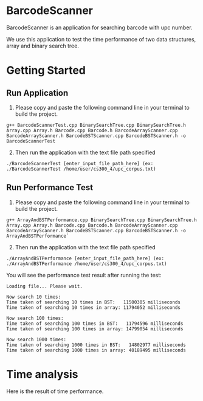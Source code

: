 # BarcodeScanner

BarcodeScanner is an application for searching barcode with upc number.

We use this application to test the time performance of two data structures, array and binary search tree.

# Getting Started

## Run Application

1. Please copy and paste the following command line in your terminal to build the project.
```
g++ BarcodeScannerTest.cpp BinarySearchTree.cpp BinarySearchTree.h Array.cpp Array.h Barcode.cpp Barcode.h BarcodeArrayScanner.cpp BarcodeArrayScanner.h BarcodeBSTScanner.cpp BarcodeBSTScanner.h -o BarcodeScannerTest
```

2. Then run the application with the text file path specified
```
./BarcodeScannerTest [enter_input_file_path_here] (ex: ./BarcodeScannerTest /home/user/cs300_4/upc_corpus.txt)
```

## Run Performance Test

1. Please copy and paste the following command line in your terminal to build the project.
```
g++ ArrayAndBSTPerformance.cpp BinarySearchTree.cpp BinarySearchTree.h Array.cpp Array.h Barcode.cpp Barcode.h BarcodeArrayScanner.cpp BarcodeArrayScanner.h BarcodeBSTScanner.cpp BarcodeBSTScanner.h -o ArrayAndBSTPerformance`
```

2. Then run the application with the text file path specified
```
./ArrayAndBSTPerformance [enter_input_file_path_here] (ex: ./ArrayAndBSTPerformance /home/user/cs300_4/upc_corpus.txt)
```
You will see the performance test result after running the test:

```
Loading file... Please wait.

Now search 10 times:
Time taken of searching 10 times in BST:   11500305 milliseconds
Time taken of searching 10 times in array: 11794052 milliseconds

Now search 100 times:
Time taken of searching 100 times in BST:   11794596 milliseconds
Time taken of searching 100 times in array: 14799054 milliseconds

Now search 1000 times:
Time taken of searching 1000 times in BST:   14802977 milliseconds
Time taken of searching 1000 times in array: 40189495 milliseconds
```

# Time analysis
Here is the result of time performance.
